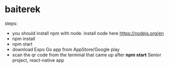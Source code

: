 # baiterek

steps:

 - you should install npm with node. install node here https://nodejs.org/en
 - npm install
 - npm start
 - download Expo Go app from AppStore/Google play
 - scan the qr code from the terminal that came up after **npm start** 
Senior project, react-native app
